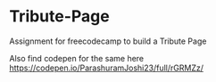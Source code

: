# Tribute-Page
Assignment for freecodecamp to build a Tribute Page

Also find codepen for the same here
https://codepen.io/ParashuramJoshi23/full/rGRMZz/
